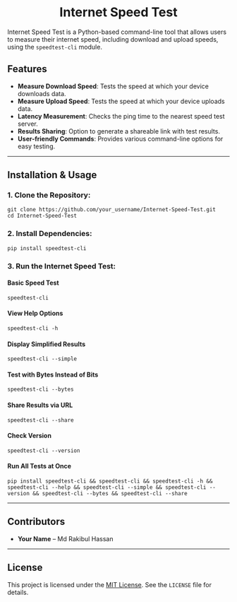 <h1 align="center">Internet Speed Test</h1>

Internet Speed Test is a Python-based command-line tool that allows users to measure their internet speed, including download and upload speeds, using the `speedtest-cli` module.

## Features

- **Measure Download Speed**: Tests the speed at which your device downloads data.
- **Measure Upload Speed**: Tests the speed at which your device uploads data.
- **Latency Measurement**: Checks the ping time to the nearest speed test server.
- **Results Sharing**: Option to generate a shareable link with test results.
- **User-friendly Commands**: Provides various command-line options for easy testing.

---

## Installation & Usage


### 1. Clone the Repository:
```
git clone https://github.com/your_username/Internet-Speed-Test.git
cd Internet-Speed-Test
```

### 2. Install Dependencies:
```
pip install speedtest-cli
```

### 3. Run the Internet Speed Test:
#### **Basic Speed Test**
```
speedtest-cli
```

#### **View Help Options**
```
speedtest-cli -h
```

#### **Display Simplified Results**
```
speedtest-cli --simple
```

#### **Test with Bytes Instead of Bits**
```
speedtest-cli --bytes
```

#### **Share Results via URL**
```
speedtest-cli --share
```

#### **Check Version**
```
speedtest-cli --version
```

#### **Run All Tests at Once**
```
pip install speedtest-cli && speedtest-cli && speedtest-cli -h && speedtest-cli --help && speedtest-cli --simple && speedtest-cli --version && speedtest-cli --bytes && speedtest-cli --share
```

---

## Contributors

- **Your Name** – Md Rakibul Hassan

---

## License

This project is licensed under the [MIT License](https://opensource.org/licenses/MIT). See the `LICENSE` file for details.
